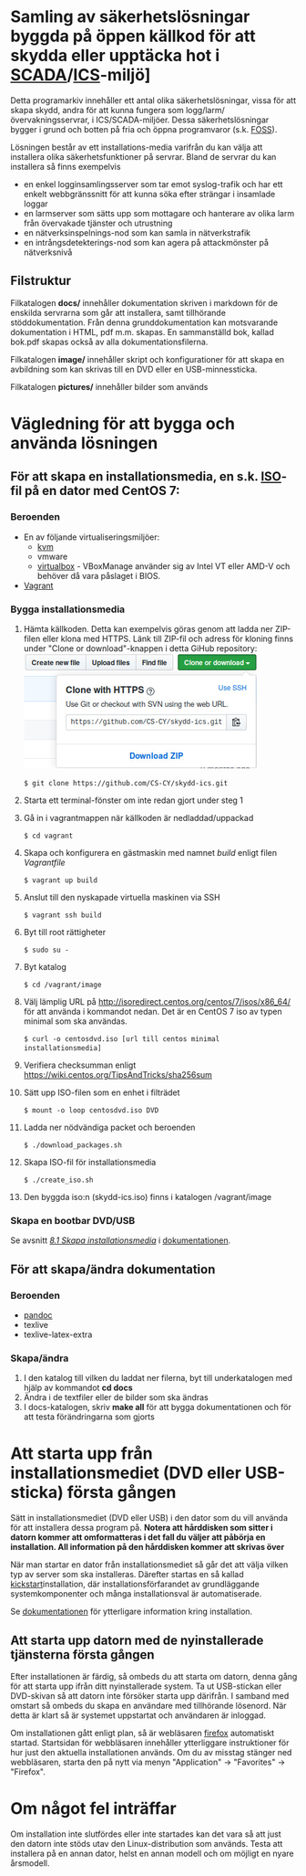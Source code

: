 # Samling av säkerhetslösningar byggda på öppen källkod för att skydda eller upptäcka hot i [SCADA]/[ICS]-miljö]

Detta programarkiv innehåller ett antal olika säkerhetslösningar, vissa för att skapa skydd, andra för att kunna fungera som logg/larm/övervakningsservrar, i ICS/SCADA-miljöer. Dessa säkerhetslösningar bygger i grund och botten på fria och öppna programvaror (s.k. [FOSS]).

Lösningen består av ett installations-media varifrån du kan välja att installera olika säkerhetsfunktioner på servrar. Bland de servrar du kan installera så finns exempelvis

* en enkel logginsamlingsserver som tar emot syslog-trafik och har ett enkelt webbgränssnitt för att kunna söka efter strängar i insamlade loggar
* en larmserver som sätts upp som mottagare och hanterare av olika larm från övervakade tjänster och utrustning
* en nätverksinspelnings-nod som kan samla in nätverkstrafik
* en intrångsdetekterings-nod som kan agera på attackmönster på nätverksnivå

## Filstruktur

Filkatalogen **docs/** innehåller dokumentation skriven i markdown för de enskilda servrarna som går att installera, samt tillhörande stöddokumentation. Från denna grunddokumentation kan motsvarande dokumentation i HTML, pdf m.m. skapas. En sammanställd bok, kallad bok.pdf skapas också av alla dokumentationsfilerna.

Filkatalogen **image/** innehåller skript och konfigurationer för att skapa en avbildning som kan skrivas till en DVD eller en USB-minnessticka.

Filkatalogen **pictures/** innehåller bilder som används


# Vägledning för att bygga och använda lösningen


## För att skapa en installationsmedia, en s.k. [ISO]-fil på en dator med CentOS 7:

### Beroenden
* En av följande virtualiseringsmiljöer:
  * [kvm]
  * vmware
  * [virtualbox] - VBoxManage använder sig av Intel VT eller AMD-V och behöver då vara påslaget i BIOS.
* [Vagrant]

### Bygga installationsmedia
1. Hämta källkoden. Detta kan exempelvis göras genom att ladda ner ZIP-filen eller klona med HTTPS.
Länk till ZIP-fil och adress för kloning finns under "Clone or download"-knappen i detta GiHub repository:
![Download](/pictures/klona.jpg)
    ```console
    $ git clone https://github.com/CS-CY/skydd-ics.git
    ```

2. Starta ett terminal-fönster om inte redan gjort under steg 1

3. Gå in i vagrantmappen när källkoden är nedladdad/uppackad
    ```console
    $ cd vagrant
    ```
4. Skapa och konfigurera en gästmaskin med namnet *build* enligt filen *Vagrantfile*
    ```console
    $ vagrant up build
    ```
5. Anslut till den nyskapade virtuella maskinen via SSH
    ```console
    $ vagrant ssh build
    ```
6. Byt till root rättigheter
    ```console
    $ sudo su -
    ```
7. Byt katalog
    ```console
    $ cd /vagrant/image
    ```
8. Välj lämplig URL på http://isoredirect.centos.org/centos/7/isos/x86_64/ för att använda i kommandot nedan. Det är en CentOS 7 iso av typen minimal som ska användas.
    ```console
    $ curl -o centosdvd.iso [url till centos minimal installationsmedia]
    ```
9. Verifiera checksumman enligt https://wiki.centos.org/TipsAndTricks/sha256sum
10. Sätt upp ISO-filen som en enhet i filträdet
    ```console
    $ mount -o loop centosdvd.iso DVD
    ```
11. Ladda ner nödvändiga packet och beroenden
    ```console
    $ ./download_packages.sh
    ```
12. Skapa ISO-fil för installationsmedia
    ```console
    $ ./create_iso.sh
    ```
13. Den byggda iso:n (skydd-ics.iso) finns i katalogen /vagrant/image

### Skapa en bootbar DVD/USB
Se avsnitt *[8.1 Skapa installationsmedia](docs/81_skapa_installations_media.md)*  i [dokumentationen](docs/).


## För att skapa/ändra dokumentation
### Beroenden
* [pandoc]
* texlive
* texlive-latex-extra

### Skapa/ändra
1. I den katalog till vilken du laddat ner filerna, byt till underkatalogen med hjälp av kommandot **cd docs**
2. Ändra i de textfiler eller de bilder som ska ändras
3. I docs-katalogen, skriv **make all** för att bygga dokumentationen och för att testa förändringarna som gjorts


# Att starta upp från installationsmediet (DVD eller USB-sticka) första gången

Sätt in installationsmediet (DVD eller USB) i den dator som du vill använda för att installera dessa program på.
**Notera att hårddisken som sitter i datorn kommer att omformatteras i det fall du väljer att påbörja en installation. All information på den hårddisken kommer att skrivas över**

När man startar en dator från installationsmediet så går det att välja vilken typ av server som ska installeras. Därefter startas en så kallad [kickstart]installation, där installationsförfarandet av grundläggande systemkomponenter och många installationsval är automatiserade.

Se [dokumentationen](/docs/20_installation.md) för ytterligare information kring installation.

## Att starta upp datorn med de nyinstallerade tjänsterna första gången
Efter installationen är färdig, så ombeds du att starta om datorn, denna gång för att starta upp ifrån ditt nyinstallerade system. Ta ut USB-stickan eller DVD-skivan så att datorn inte försöker starta upp därifrån. I samband med omstart så ombeds du skapa en användare med tillhörande lösenord. När detta är klart så är systemet uppstartat och användaren är inloggad.

Om installationen gått enligt plan, så är webläsaren [firefox] automatiskt startad. Startsidan för webbläsaren innehåller ytterliggare
instruktioner för hur just den aktuella installationen används. Om du av misstag stänger ned webbläsaren, starta den på nytt via menyn "Application" -> "Favorites" -> "Firefox".

# Om något fel inträffar

Om installation inte slutfördes eller inte startades kan det vara så att just den datorn inte stöds utav den Linux-distribution som används.
Testa att installera på en annan dator, helst en annan modell och om möjligt en nyare årsmodell.

[kickstart]: https://docs.centos.org/en-US/centos/install-guide/Kickstart2/ "Ett sätt att installera ett operativsystem med programvara automatiskt"

[SCADA]: https://en.wikipedia.org/wiki/SCADA "Datormiljö som används för industriell automation."
[ICS]: https://en.wikipedia.org/wiki/Industrial_control_system "Datormiljö som används för industriell automation."

[FOSS]: https://en.wikipedia.org/wiki/Free_and_open-source_software "Free and Open-Source Software. Samlingsnamn för datorprogram som klassificeras som både fri (tillgänglighen är inte begränsad) och källkoden är tillgänglig för alla och envar att studera, kopiera, modifiera m.m."

[firefox]: https://en.wikipedia.org/wiki/Firefox "Fri webbläsare som har stor spridning i Linuxvärlden."

[ISO]: https://sv.wikipedia.org/wiki/ISO-avbild "En strukturerad fil som innehåller alla filer sammanställda till en stor sammanslagen fil, vilket är en avbildning av en CD/DVD-skiva"

[kvm]: https://www.linux-kvm.org/page/Main_Page "En virtualiseringsmodul i Linuxkärnan."

[virtualbox]: https://www.virtualbox.org/ "Programvara för virtualisering."

[Vagrant]: https://www.vagrantup.com "Verktyg för att konfigurera och hantera miljöer med virtuella datorer."

[pandoc]: https://pandoc.org/ "Verktyg för att konvertera mellan olika textformat"
